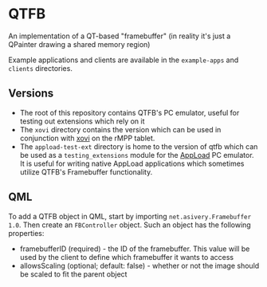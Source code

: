 # QTFB

An implementation of a QT-based "framebuffer" (in reality it's just a QPainter drawing a shared memory region)

Example applications and clients are available in the `example-apps` and `clients` directories.

## Versions

- The root of this repository contains QTFB's PC emulator, useful for testing out extensions which rely on it
- The `xovi` directory contains the version which can be used in conjunction with [xovi](https://github.com/asivery/xovi) on the rMPP tablet.
- The `appload-test-ext` directory is home to the version of qtfb which can be used as a `testing_extensions` module for the [AppLoad](https://github.com/asivery/rmpp-appload) PC emulator. It is useful for writing native AppLoad applications which sometimes utilize QTFB's Framebuffer functionality.

## QML

To add a QTFB object in QML, start by importing `net.asivery.Framebuffer 1.0`. Then create an `FBController` object.
Such an object has the following properties:

- framebufferID (required) - the ID of the framebuffer. This value will be used by the client to define which framebuffer it wants to access
- allowsScaling (optional; default: false) - whether or not the image should be scaled to fit the parent object

